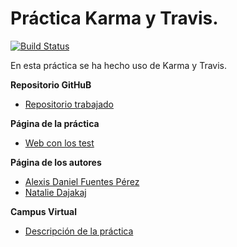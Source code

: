 # Práctica Karma y Travis.
[![Build Status](https://travis-ci.org/alu0100816761/karma-y-travis-nataliealexis.svg?branch=master)](https://travis-ci.org/alu0100816761/karma-y-travis-nataliealexis)

En esta práctica se ha hecho uso de Karma y Travis.  

**Repositorio GitHuB**

* [Repositorio trabajado](https://github.com/alu0100816761/karma-y-travis-nataliealexis)

**Página de la práctica**

* [Web con los test](http://ull-esit-gradoii-pl.github.io/mocha-y-chai-nataliealexis/test)

**Página de los autores**

* [Alexis Daniel Fuentes Pérez](http://alu0100816761.github.io/)
* [Natalie Dajakaj](http://alu0100818369.github.io/)

**Campus Virtual**

* [Descripción de la práctica](https://campusvirtual.ull.es/1516/mod/page/view.php?id=184132)

